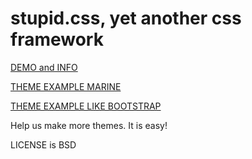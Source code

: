 # stupid.css, yet another css framework

[DEMO and INFO](http://mdipierro.github.io/stupid.css/index.html)

[THEME EXAMPLE MARINE](http://mdipierro.github.io/stupid.css/themes/marine-theme.html)

[THEME EXAMPLE LIKE BOOTSTRAP](http://mdipierro.github.io/stupid.css/themes/like-bootstrap-jumbotron.html)

Help us make more themes. It is easy!

LICENSE is BSD